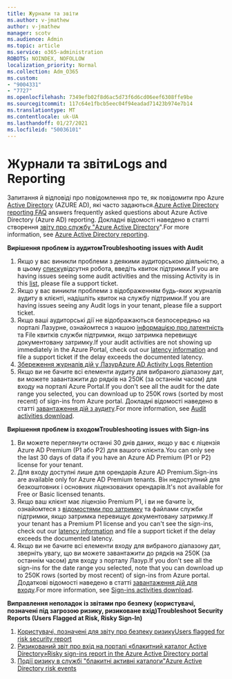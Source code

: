 ```yaml
---
title: Журнали та звіти
ms.author: v-jmathew
author: v-jmathew
manager: scotv
ms.audience: Admin
ms.topic: article
ms.service: o365-administration
ROBOTS: NOINDEX, NOFOLLOW
localization_priority: Normal
ms.collection: Adm_O365
ms.custom:
- "9004331"
- "7727"
ms.openlocfilehash: 7349efb02f8d6ac5d73f6d6cd06eef6308ffe9be
ms.sourcegitcommit: 117c64e1fbcb5eec04f94eadad71423b974e7b14
ms.translationtype: MT
ms.contentlocale: uk-UA
ms.lasthandoff: 01/27/2021
ms.locfileid: "50036101"
---
```

# <a name="logs-and-reporting"></a><span data-ttu-id="6bde2-102">Журнали та звіти</span><span class="sxs-lookup"><span data-stu-id="6bde2-102">Logs and Reporting</span></span>

<span data-ttu-id="6bde2-103">Запитання й відповіді про повідомлення про те, як повідомити про Azure [Active Directory](https://docs.microsoft.com/azure/active-directory/active-directory-reporting-faq) (AZURE AD), які часто задаються.</span><span class="sxs-lookup"><span data-stu-id="6bde2-103">[Azure Active Directory reporting FAQ](https://docs.microsoft.com/azure/active-directory/active-directory-reporting-faq) answers frequently asked questions about Azure Active Directory (Azure AD) reporting.</span></span> <span data-ttu-id="6bde2-104">Докладні відомості наведено в статті створення [звіту про службу "Azure Active Directory](https://docs.microsoft.com/azure/active-directory/reports-monitoring/overview-reports)".</span><span class="sxs-lookup"><span data-stu-id="6bde2-104">For more information, see [Azure Active Directory reporting](https://docs.microsoft.com/azure/active-directory/reports-monitoring/overview-reports).</span></span>

<span data-ttu-id="6bde2-105">**Вирішення проблем із аудитом**</span><span class="sxs-lookup"><span data-stu-id="6bde2-105">**Troubleshooting issues with Audit**</span></span>

1. <span data-ttu-id="6bde2-106">Якщо у вас виникли проблеми з деякими аудиторською діяльністю, а в цьому [списку](https://docs.microsoft.com/azure/active-directory/reports-monitoring/reference-audit-activities)відсутня робота, введіть квиток підтримки.</span><span class="sxs-lookup"><span data-stu-id="6bde2-106">If you are having issues seeing some audit activities and the missing Activity is in this [list](https://docs.microsoft.com/azure/active-directory/reports-monitoring/reference-audit-activities), please file a support ticket.</span></span>
2. <span data-ttu-id="6bde2-107">Якщо у вас виникли проблеми з відображенням будь-яких журналів аудиту в клієнті, надішліть квиток на службу підтримки.</span><span class="sxs-lookup"><span data-stu-id="6bde2-107">If you are having issues seeing any Audit logs in your tenant, please file a support ticket.</span></span>
3. <span data-ttu-id="6bde2-108">Якщо ваші аудиторські дії не відображаються безпосередньо на порталі Лазурне, ознайомтеся з нашою [інформацією про латентність](https://docs.microsoft.com/azure/active-directory/reports-monitoring/reference-reports-latencies) та File квитків служби підтримки, якщо затримка перевищує документовану затримку.</span><span class="sxs-lookup"><span data-stu-id="6bde2-108">If your audit activities are not showing up immediately in the Azure Portal, check out our [latency information](https://docs.microsoft.com/azure/active-directory/reports-monitoring/reference-reports-latencies) and file a support ticket if the delay exceeds the documented latency.</span></span>
4. [<span data-ttu-id="6bde2-109">Збереження журналів дій у Лазур</span><span class="sxs-lookup"><span data-stu-id="6bde2-109">Azure AD Activity Logs Retention</span></span>](https://docs.microsoft.com/azure/active-directory/reports-monitoring/reference-reports-data-retention)
5. <span data-ttu-id="6bde2-110">Якщо ви не бачите всі елементи аудиту для вибраного діапазону дат, ви можете завантажити до рядків на 250K (за останнім часом) для входу на порталі Azure Portal.</span><span class="sxs-lookup"><span data-stu-id="6bde2-110">If you don't see all the audit for the date range you selected, you can download up to 250K rows (sorted by most recent) of sign-ins from Azure portal.</span></span> <span data-ttu-id="6bde2-111">Докладні відомості наведено в статті [завантаження дій з аудиту](https://docs.microsoft.com/azure/active-directory/reports-monitoring/quickstart-download-audit-report).</span><span class="sxs-lookup"><span data-stu-id="6bde2-111">For more information, see [Audit activities download](https://docs.microsoft.com/azure/active-directory/reports-monitoring/quickstart-download-audit-report).</span></span>

<span data-ttu-id="6bde2-112">**Вирішення проблем із входом**</span><span class="sxs-lookup"><span data-stu-id="6bde2-112">**Troubleshooting issues with Sign-ins**</span></span>

1. <span data-ttu-id="6bde2-113">Ви можете переглянути останні 30 днів даних, якщо у вас є ліцензія Azure AD Premium (P1 або P2) для вашого клієнта.</span><span class="sxs-lookup"><span data-stu-id="6bde2-113">You can only see the last 30 days of data if you have an Azure AD Premium (P1 or P2) license for your tenant.</span></span>
2. <span data-ttu-id="6bde2-114">Для входу доступні лише для орендарів Azure AD Premium.</span><span class="sxs-lookup"><span data-stu-id="6bde2-114">Sign-ins are available only for Azure AD Premium tenants.</span></span> <span data-ttu-id="6bde2-115">Він недоступний для безкоштовних і основних ліцензованих орендарів.</span><span class="sxs-lookup"><span data-stu-id="6bde2-115">It's not available for Free or Basic licensed tenants.</span></span>
3. <span data-ttu-id="6bde2-116">Якщо ваш клієнт має ліцензію Premium P1, і ви не бачите їх, ознайомтеся з [відомостями про затримку](https://docs.microsoft.com/azure/active-directory/reports-monitoring/reference-reports-latencies) та файлами служби підтримки, якщо затримка перевищує документовану затримку.</span><span class="sxs-lookup"><span data-stu-id="6bde2-116">If your tenant has a Premium P1 license and you can't see the sign-ins, check out our [latency information](https://docs.microsoft.com/azure/active-directory/reports-monitoring/reference-reports-latencies) and file a support ticket if the delay exceeds the documented latency.</span></span>
4. <span data-ttu-id="6bde2-117">Якщо ви не бачите всі елементи входу для вибраного діапазону дат, зверніть увагу, що ви можете завантажити до рядків на 250K (за останнім часом) для входу з порталу Лазур.</span><span class="sxs-lookup"><span data-stu-id="6bde2-117">If you don't see all the sign-ins for the date range you selected, note that you can download up to 250K rows (sorted by most recent) of sign-ins from Azure portal.</span></span> <span data-ttu-id="6bde2-118">Додаткові відомості наведено в статті [завантаження дій для входу](https://docs.microsoft.com/azure/active-directory/reports-monitoring/concept-sign-ins#download-sign-in-activities).</span><span class="sxs-lookup"><span data-stu-id="6bde2-118">For more information, see [Sign-ins activities download](https://docs.microsoft.com/azure/active-directory/reports-monitoring/concept-sign-ins#download-sign-in-activities).</span></span>

<span data-ttu-id="6bde2-119">**Виправлення неполадок із звітами про безпеку (користувачі, позначені під загрозою ризику, ризиковане вхід)**</span><span class="sxs-lookup"><span data-stu-id="6bde2-119">**Troubleshoot Security Reports (Users Flagged at Risk, Risky Sign-In)**</span></span>

1. [<span data-ttu-id="6bde2-120">Користувачі, позначені для звіту про безпеку ризику</span><span class="sxs-lookup"><span data-stu-id="6bde2-120">Users flagged for risk security report</span></span>](https://docs.microsoft.com/azure/active-directory/reports-monitoring/concept-user-at-risk)
2. [<span data-ttu-id="6bde2-121">Ризикований звіт про вхід на порталі «блакитний каталог Active Directory»</span><span class="sxs-lookup"><span data-stu-id="6bde2-121">Risky sign-ins report in the Azure Active Directory portal</span></span>](https://docs.microsoft.com/azure/active-directory/reports-monitoring/concept-risky-sign-ins)
3. [<span data-ttu-id="6bde2-122">Події ризику в службі "блакитні активні каталоги"</span><span class="sxs-lookup"><span data-stu-id="6bde2-122">Azure Active Directory risk events</span></span>](https://docs.microsoft.com/azure/active-directory/reports-monitoring/concept-risk-events)
